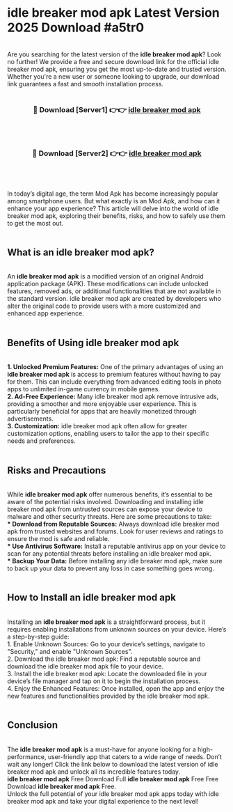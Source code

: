 # idle breaker mod apk Latest Version 2025 Download #a5tr0<br>
<br>
Are you searching for the latest version of the <strong>idle breaker mod apk</strong>? Look no further! We provide a free and secure download link for the official idle breaker mod apk, ensuring you get the most up-to-date and trusted version. Whether you're a new user or someone looking to upgrade, our download link guarantees a fast and smooth installation process.
<br>
<br>
<div align="center">
<h3>🔴 Download [Server1] 👉👉 <a href="https://modyolo.store/idle_breaker_mod_apk">idle breaker mod apk</a></h3><br>
<br>
<h3>🔴 Download [Server2] 👉👉 <a href="https://modyolo.store/=idle_breaker_mod_apk">idle breaker mod apk</a></h3><br>
</div>
<br>
<br>
In today’s digital age, the term Mod Apk has become increasingly popular among smartphone users. But what exactly is an Mod Apk, and how can it enhance your app experience? This article will delve into the world of idle breaker mod apk, exploring their benefits, risks, and how to safely use them to get the most out.
<br>
<br>
<h2>What is an idle breaker mod apk?</h2>
<br>
An <strong>idle breaker mod apk</strong> is a modified version of an original Android application package (APK). These modifications can include unlocked features, removed ads, or additional functionalities that are not available in the standard version. idle breaker mod apk are created by developers who alter the original code to provide users with a more customized and enhanced app experience.
<br>
<br>
<h2>Benefits of Using idle breaker mod apk</h2>
<br>
<strong> 1. Unlocked Premium Features:</strong> One of the primary advantages of using an <strong>idle breaker mod apk</strong> is access to premium features without having to pay for them. This can include everything from advanced editing tools in photo apps to unlimited in-game currency in mobile games.
<br>
<strong> 2. Ad-Free Experience:</strong> Many idle breaker mod apk remove intrusive ads, providing a smoother and more enjoyable user experience. This is particularly beneficial for apps that are heavily monetized through advertisements.
<br>
<strong> 3. Customization:</strong> idle breaker mod apk often allow for greater customization options, enabling users to tailor the app to their specific needs and preferences.
<br>
<br>
<h2>Risks and Precautions</h2>
<br>
While <strong>idle breaker mod apk</strong> offer numerous benefits, it’s essential to be aware of the potential risks involved. Downloading and installing idle breaker mod apk from untrusted sources can expose your device to malware and other security threats. Here are some precautions to take:
<br>
<strong> * Download from Reputable Sources:</strong> Always download idle breaker mod apk from trusted websites and forums. Look for user reviews and ratings to ensure the mod is safe and reliable.
<br>
<strong> * Use Antivirus Software:</strong> Install a reputable antivirus app on your device to scan for any potential threats before installing an idle breaker mod apk.
<br>
<strong> * Backup Your Data:</strong> Before installing any idle breaker mod apk, make sure to back up your data to prevent any loss in case something goes wrong.
<br>
<br>
<h2>How to Install an idle breaker mod apk</h2>
<br>
Installing an <strong>idle breaker mod apk</strong> is a straightforward process, but it requires enabling installations from unknown sources on your device. Here’s a step-by-step guide:
<br>
 1. Enable Unknown Sources: Go to your device’s settings, navigate to "Security," and enable "Unknown Sources".
<br>
 2. Download the idle breaker mod apk: Find a reputable source and download the idle breaker mod apk file to your device.
<br>
 3. Install the idle breaker mod apk: Locate the downloaded file in your device’s file manager and tap on it to begin the installation process.
<br>
 4. Enjoy the Enhanced Features: Once installed, open the app and enjoy the new features and functionalities provided by the idle breaker mod apk.
<br>
<br>
<h2><strong>Conclusion</strong></h2>
<br>
The <strong>idle breaker mod apk</strong> is a must-have for anyone looking for a high-performance, user-friendly app that caters to a wide range of needs. Don’t wait any longer! Click the link below to download the latest version of idle breaker mod apk and unlock all its incredible features today.
<br>
<strong>idle breaker mod apk</strong> Free Download Full <strong>idle breaker mod apk</strong> Free Free Download <strong>idle breaker mod apk</strong> Free.
<br>
Unlock the full potential of your idle breaker mod apk apps today with idle breaker mod apk and take your digital experience to the next level!

